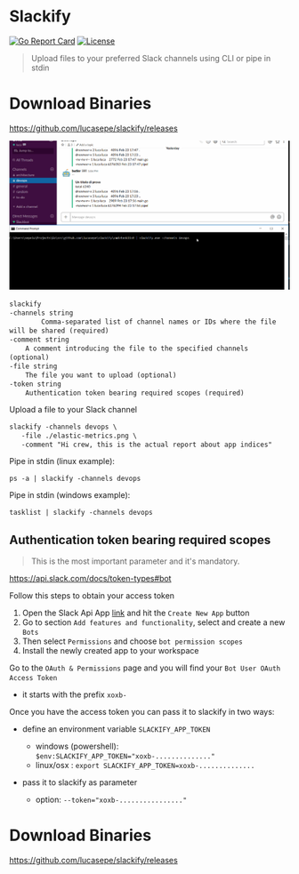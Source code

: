 # Slackify

[![Go Report Card](https://goreportcard.com/badge/github.com/lucasepe/slackify)](https://goreportcard.com/report/github.com/lucasepe/slackify) [![License](https://img.shields.io/badge/License-MIT-blue.svg)](https://github.com/gojp/goreportcard/blob/master/LICENSE)

> Upload files to your preferred Slack channels using CLI or pipe in stdin


# Download Binaries

https://github.com/lucasepe/slackify/releases

![Slackify](./slackify.gif)

```
slackify 
-channels string
        Comma-separated list of channel names or IDs where the file will be shared (required)
-comment string
    A comment introducing the file to the specified channels (optional)
-file string
    The file you want to upload (optional)
-token string
    Authentication token bearing required scopes (required)
```

Upload a file to your Slack channel

```
slackify -channels devops \
   -file ./elastic-metrics.png \
   -comment "Hi crew, this is the actual report about app indices"
```

Pipe in stdin (linux example):
```
ps -a | slackify -channels devops
```

Pipe in stdin (windows example):
```
tasklist | slackify -channels devops
```

## Authentication token bearing required scopes

> This is the most important parameter and it's mandatory.

https://api.slack.com/docs/token-types#bot

Follow this steps to obtain your access token

1. Open the Slack Api App [link](https://api.slack.com/apps) and hit the `Create New App` button
2. Go to section `Add features and functionality`, select and create a new `Bots`
3. Then select `Permissions` and choose `bot permission scopes`
4. Install the newly created app to your workspace

Go to the `OAuth & Permissions` page and you will find your `Bot User OAuth Access Token`

- it starts with the prefix `xoxb-`

Once you have the access token you can pass it to slackify in two ways:

- define an environment variable `SLACKIFY_APP_TOKEN`
  - windows (powershell): `$env:SLACKIFY_APP_TOKEN="xoxb-.............."`
  - linux/osx : `export SLACKIFY_APP_TOKEN=xoxb-..............`

- pass it to slackify as parameter 
  - option: `--token="xoxb-................"`

# Download Binaries

https://github.com/lucasepe/slackify/releases

